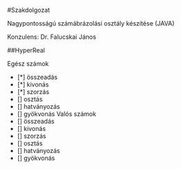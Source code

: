 #Szakdolgozat

Nagypontosságú számábrázolási osztály készítése (JAVA)

Konzulens: Dr. Falucskai János

##HyperReal

Egész számok
- [*] összeadás
- [*] kivonás
- [*] szorzás
- [] osztás
- [] hatványozás
- [] gyökvonás
Valós számok
- [] összeadás
- [] kivonás
- [] szorzás
- [] osztás
- [] hatványozás
- [] gyökvonás